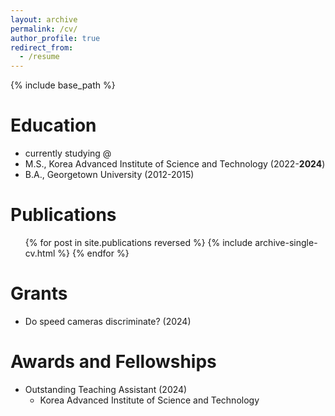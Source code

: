 ```yaml
---
layout: archive
permalink: /cv/
author_profile: true
redirect_from:
  - /resume
---
```


{% include base_path %}

Education
======
* currently studying @
* M.S., Korea Advanced Institute of Science and Technology (2022-<b>2024</b>)
* B.A., Georgetown University (2012-2015)

Publications
======
  <ul>{% for post in site.publications reversed %}
    {% include archive-single-cv.html %}
  {% endfor %}</ul>

Grants
======
* Do speed cameras discriminate? (2024)

Awards and Fellowships
======
* Outstanding Teaching Assistant (2024) 
  * Korea Advanced Institute of Science and Technology

